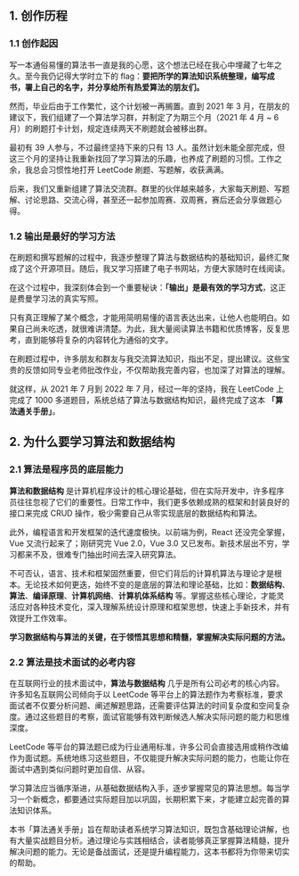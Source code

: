 ## 1. 创作历程

### 1.1 创作起因

写一本通俗易懂的算法书一直是我的心愿，这个想法已经在我心中埋藏了七年之久。至今我仍记得大学时立下的 flag：**要把所学的算法知识系统整理，编写成书，署上自己的名字，并分享给所有热爱算法的朋友们。**

然而，毕业后由于工作繁忙，这个计划被一再搁置。直到 2021 年 3 月，在朋友的建议下，我们组建了一个算法学习群，并制定了为期三个月（2021 年 4 月 ~ 6 月）的刷题打卡计划，规定连续两天不刷题就会被移出群。

最初有 39 人参与，不过最终坚持下来的只有 13 人。虽然计划未能全部完成，但这三个月的坚持让我重新找回了学习算法的乐趣，也养成了刷题的习惯。工作之余，我总会习惯性地打开 LeetCode 刷题、写题解，收获满满。

后来，我们又重新组建了算法交流群。群里的伙伴越来越多，大家每天刷题、写题解、讨论思路、交流心得，甚至还一起参加周赛、双周赛，赛后还会分享做题心得。


### 1.2 输出是最好的学习方法

在刷题和撰写题解的过程中，我逐步整理了算法与数据结构的基础知识，最终汇聚成了这个开源项目。随后，我又学习搭建了电子书网站，方便大家随时在线阅读。

在这个过程中，我深刻体会到一个重要秘诀：**「输出」是最有效的学习方式**，这正是费曼学习法的真实写照。

只有真正理解了某个概念，才能用简明易懂的语言表达出来，让他人也能明白。如果自己尚未吃透，就很难讲清楚。为此，我大量阅读算法书籍和优质博客，反复思考，直到能够将复杂的内容转化为通俗的文字。

在刷题过程中，许多朋友和群友与我交流算法知识，指出不足，提出建议。这些宝贵的反馈如同专业老师批改作业，不仅帮助我完善内容，也加深了对算法的理解。

就这样，从 2021 年 7 月到 2022 年 7 月，经过一年的坚持，我在 LeetCode 上完成了 1000 多道题目，系统总结了算法与数据结构知识，最终完成了这本 **「算法通关手册」**。

## 2. 为什么要学习算法和数据结构

### 2.1 算法是程序员的底层能力

**算法和数据结构** 是计算机程序设计的核心理论基础，但在实际开发中，许多程序员往往忽视了它们的重要性。日常工作中，我们更多依赖成熟的框架和封装良好的接口来完成 CRUD 操作，极少需要自己从零实现底层的数据结构和算法。

此外，编程语言和开发框架的迭代速度极快。以前端为例，React 还没完全掌握，Vue 又流行起来了；刚研究完 Vue 2.0，Vue 3.0 又已发布。新技术层出不穷，学习都来不及，很难专门抽出时间去深入研究算法。

不可否认，语言、技术和框架固然重要，但它们背后的计算机算法与理论才是根本。无论技术如何更迭，始终不变的是底层的算法和理论基础，比如：**数据结构**、**算法**、**编译原理**、**计算机网络**、**计算机体系结构** 等。掌握这些核心理论，才能灵活应对各种技术变化，深入理解系统设计原理和框架思想，快速上手新技术，并有效提升工作效率。

**学习数据结构与算法的关键，在于领悟其思想和精髓，掌握解决实际问题的方法。**

### 2.2 算法是技术面试的必考内容

在互联网行业的技术面试中，**算法与数据结构** 几乎是所有公司必考的核心内容。许多知名互联网公司倾向于以 LeetCode 等平台上的算法题作为考察标准，要求面试者不仅要分析问题、阐述解题思路，还需要评估算法的时间复杂度和空间复杂度。通过这些题目的考察，面试官能够有效判断候选人解决实际问题的能力和思维深度。

LeetCode 等平台的算法题已成为行业通用标准，许多公司会直接选用或稍作改编作为面试题。系统地练习这些题目，不仅能提升解决实际问题的能力，也能让你在面试中遇到类似问题时更加自信、从容。

学习算法应当循序渐进，从基础数据结构入手，逐步掌握常见的算法思想。每当学习一个新概念，都要通过实际题目加以巩固，长期积累下来，才能建立起完善的算法知识体系。

本书「算法通关手册」旨在帮助读者系统学习算法知识，既包含基础理论讲解，也有大量实战题目分析。通过理论与实践相结合，读者能够真正掌握算法精髓，提升解决问题的能力。无论是备战面试，还是提升编程能力，这本书都将为你带来切实的帮助。

